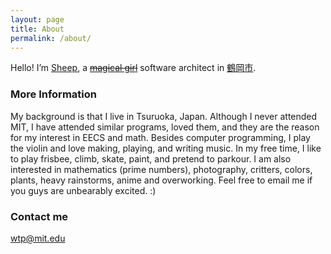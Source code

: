 ```yaml
---
layout: page
title: About
permalink: /about/
---
```


<p>Hello! I’m <a href="http://angelbeats.wikia.com/wiki/Shiina" title="Google image search: mahou shoujo" style="color:inherit"><del style="text-decoration:underline">Sheep</del></a>, a <a href="https://www.google.com/search?tbm=isch&amp;q=mahou+shoujo" title="Google image search: mahou shoujo" style="color:inherit"><del style="text-decoration:line-through">magical girl</del></a> software architect in <a href="https://www.city.tsuruoka.lg.jp" title="Google image search: mahou shoujo" style="color:inherit"><del style="text-decoration:underline">鶴岡市</del></a>.</p>

### More Information

My background is that I live in Tsuruoka, Japan. Although I never attended MIT, I have attended similar programs, loved them, and they are the reason for my interest in EECS and math. Besides computer programming, I play the violin and love making, playing, and writing music. In my free time, I like to play frisbee, climb, skate, paint, and pretend to parkour. I am also interested in mathematics (prime numbers), photography, critters, colors, plants, heavy rainstorms, anime and overworking. Feel free to email me if you guys are unbearably excited. :)

### Contact me

[wtp@mit.edu](mailto:MITsucks@protonmail.ch)
